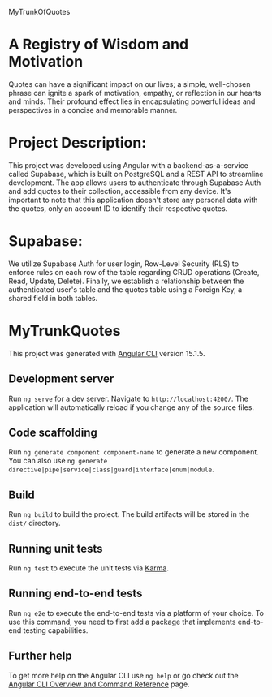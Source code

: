 MyTrunkOfQuotes
# A Registry of Wisdom and Motivation

Quotes can have a significant impact on our lives; a simple, well-chosen phrase can ignite a spark of motivation, empathy, or reflection in our hearts and minds. Their profound effect lies in encapsulating powerful ideas and perspectives in a concise and memorable manner.

# Project Description:
 This project was developed using Angular with a backend-as-a-service called Supabase, which is built on PostgreSQL and a REST API to streamline development. The app allows users to authenticate through Supabase Auth and add quotes to their collection, accessible from any device. It's important to note that this application doesn't store any personal data with the quotes, only an account ID to identify their respective quotes.

# Supabase: 
We utilize Supabase Auth for user login, Row-Level Security (RLS) to enforce rules on each row of the table regarding CRUD operations (Create, Read, Update, Delete). Finally, we establish a relationship between the authenticated user's table and the quotes table using a Foreign Key, a shared field in both tables.


# MyTrunkQuotes

This project was generated with [Angular CLI](https://github.com/angular/angular-cli) version 15.1.5.

## Development server

Run `ng serve` for a dev server. Navigate to `http://localhost:4200/`. The application will automatically reload if you change any of the source files.

## Code scaffolding

Run `ng generate component component-name` to generate a new component. You can also use `ng generate directive|pipe|service|class|guard|interface|enum|module`.

## Build

Run `ng build` to build the project. The build artifacts will be stored in the `dist/` directory.

## Running unit tests

Run `ng test` to execute the unit tests via [Karma](https://karma-runner.github.io).

## Running end-to-end tests

Run `ng e2e` to execute the end-to-end tests via a platform of your choice. To use this command, you need to first add a package that implements end-to-end testing capabilities.

## Further help

To get more help on the Angular CLI use `ng help` or go check out the [Angular CLI Overview and Command Reference](https://angular.io/cli) page.
